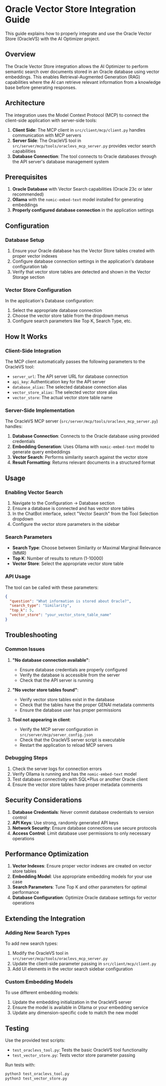 # Oracle Vector Store Integration Guide

This guide explains how to properly integrate and use the Oracle Vector Store (OracleVS) with the AI Optimizer project.

## Overview

The Oracle Vector Store integration allows the AI Optimizer to perform semantic search over documents stored in an Oracle database using vector embeddings. This enables Retrieval-Augmented Generation (RAG) capabilities where the AI can retrieve relevant information from a knowledge base before generating responses.

## Architecture

The integration uses the Model Context Protocol (MCP) to connect the client-side application with server-side tools:

1. **Client Side**: The MCP client in `src/client/mcp/client.py` handles communication with MCP servers
2. **Server Side**: The OracleVS tool in `src/server/mcp/tools/oraclevs_mcp_server.py` provides vector search capabilities
3. **Database Connection**: The tool connects to Oracle databases through the API server's database management system

## Prerequisites

1. **Oracle Database** with Vector Search capabilities (Oracle 23c or later recommended)
2. **Ollama** with the `nomic-embed-text` model installed for generating embeddings
3. **Properly configured database connection** in the application settings

## Configuration

### Database Setup

1. Ensure your Oracle database has the Vector Store tables created with proper vector indexes
2. Configure database connection settings in the application's database configuration tab
3. Verify that vector store tables are detected and shown in the Vector Storage section

### Vector Store Configuration

In the application's Database configuration:
1. Select the appropriate database connection
2. Choose the vector store table from the dropdown menus
3. Configure search parameters like Top K, Search Type, etc.

## How It Works

### Client-Side Integration

The MCP client automatically passes the following parameters to the OracleVS tool:

- `server_url`: The API server URL for database connection
- `api_key`: Authentication key for the API server
- `database_alias`: The selected database connection alias
- `vector_store_alias`: The selected vector store alias
- `vector_store`: The actual vector store table name

### Server-Side Implementation

The OracleVS MCP server (`src/server/mcp/tools/oraclevs_mcp_server.py`) handles:

1. **Database Connection**: Connects to the Oracle database using provided credentials
2. **Embedding Generation**: Uses Ollama with `nomic-embed-text` model to generate query embeddings
3. **Vector Search**: Performs similarity search against the vector store
4. **Result Formatting**: Returns relevant documents in a structured format

## Usage

### Enabling Vector Search

1. Navigate to the Configuration → Database section
2. Ensure a database is connected and has vector store tables
3. In the ChatBot interface, select "Vector Search" from the Tool Selection dropdown
4. Configure the vector store parameters in the sidebar

### Search Parameters

- **Search Type**: Choose between Similarity or Maximal Marginal Relevance (MMR)
- **Top K**: Number of results to return (1-10000)
- **Vector Store**: Select the appropriate vector store table

### API Usage

The tool can be called with these parameters:

```json
{
  "question": "What information is stored about Oracle?",
  "search_type": "Similarity",
  "top_k": 5,
  "vector_store": "your_vector_store_table_name"
}
```

## Troubleshooting

### Common Issues

1. **"No database connection available"**: 
   - Ensure database credentials are properly configured
   - Verify the database is accessible from the server
   - Check that the API server is running

2. **"No vector store tables found"**:
   - Verify vector store tables exist in the database
   - Check that the tables have the proper GENAI metadata comments
   - Ensure the database user has proper permissions

3. **Tool not appearing in client**:
   - Verify the MCP server configuration in `src/server/mcp/server_config.json`
   - Check that the OracleVS server script is executable
   - Restart the application to reload MCP servers

### Debugging Steps

1. Check the server logs for connection errors
2. Verify Ollama is running and has the `nomic-embed-text` model
3. Test database connectivity with SQL*Plus or another Oracle client
4. Ensure the vector store tables have proper metadata comments

## Security Considerations

1. **Database Credentials**: Never commit database credentials to version control
2. **API Keys**: Use strong, randomly generated API keys
3. **Network Security**: Ensure database connections use secure protocols
4. **Access Control**: Limit database user permissions to only necessary operations

## Performance Optimization

1. **Vector Indexes**: Ensure proper vector indexes are created on vector store tables
2. **Embedding Model**: Use appropriate embedding models for your use case
3. **Search Parameters**: Tune Top K and other parameters for optimal performance
4. **Database Configuration**: Optimize Oracle database settings for vector operations

## Extending the Integration

### Adding New Search Types

To add new search types:
1. Modify the OracleVS tool in `src/server/mcp/tools/oraclevs_mcp_server.py`
2. Update the client-side parameter passing in `src/client/mcp/client.py`
3. Add UI elements in the vector search sidebar configuration

### Custom Embedding Models

To use different embedding models:
1. Update the embedding initialization in the OracleVS server
2. Ensure the model is available in Ollama or your embedding service
3. Update any dimension-specific code to match the new model

## Testing

Use the provided test scripts:
- `test_oraclevs_tool.py`: Tests the basic OracleVS tool functionality
- `test_vector_store.py`: Tests vector store parameter passing

Run tests with:
```bash
python3 test_oraclevs_tool.py
python3 test_vector_store.py
